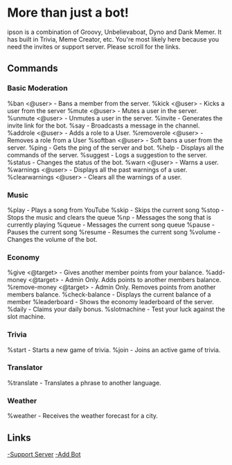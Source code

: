 <h1> More than just a bot! </h1>
ipson is a combination of Groovy, Unbelievaboat, Dyno and Dank Memer. It has built in Trivia, Meme Creator, etc. You're most likely here because you need the invites or support server. Please scroll for the links.
<h2> Commands </h2>
<h3> Basic Moderation </h3>
%ban <@user> <reason> - Bans a member from the server.
%kick <@user> - Kicks a user from the server
%mute <@user> - Mutes a user in the server.
%unmute <@user> - Unmutes a user in the server.
%invite - Generates the invite link for the bot.
%say <message> - Broadcasts a message in the channel.
%addrole <@user> <role> - Adds a role to a User.
%removerole <@user> <role> - Removes a role from a User
%softban <@user> <reason> - Soft bans a user from the server.
%ping - Gets the ping of the server and bot.
%help - Displays all the commands of the server.
%suggest <suggestion> - Logs a suggestion to the server.
%status - Changes the status of the bot.
%warn <@user> - Warns a user.
%warnings <@user> - Displays all the past warnings of a user.
%clearwarnings <@user> - Clears all the warnings of a user.
<h3> Music </h3>
%play <song name or URL> - Plays a song from YouTube
%skip - Skips the current song
%stop - Stops the music and clears the queue
%np - Messages the song that is currently playing
%queue - Messages the current song queue
%pause - Pauses the current song
%resume - Resumes the current song
%volume <volume 1-10> - Changes the volume of the bot.
<h3> Economy </h3>
%give <@target> <points> - Gives another member points from your balance.
%add-money <@target> <points> - Admin Only. Adds points to another members balance.
%remove-money <@target> <points> - Admin Only. Removes points from another members balance.
%check-balance - Displays the current balance of a member
%leaderboard - Shows the economy leaderboard of the server.
%daily - Claims your daily bonus.
%slotmachine <bet> - Test your luck against the slot machine.
<h3> Trivia </h3>
%start - Starts a new game of trivia.
%join - Joins an active game of trivia.
<h3> Translator </h3>
%translate <target language> <phrase> - Translates a phrase to another language.
<h3> Weather </h3>
%weather <city> - Receives the weather forecast for a city.
<h2> Links </h2>
<a href="https://discord.gg/YVhFg3F">-Support Server</a>
<a href="https://discord.com/oauth2/authorize?client_id=738044495941337168&scope=bot&permissions=8">-Add Bot</a>
